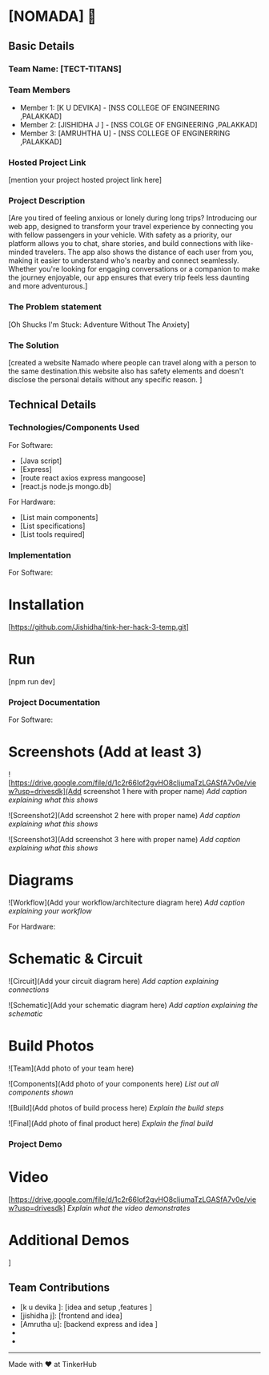 

# [NOMADA] 🎯


## Basic Details
### Team Name: [TECT-TITANS]


### Team Members
- Member 1: [K U DEVIKA] - [NSS COLLEGE OF ENGINEERING ,PALAKKAD]
- Member 2: [JISHIDHA J ] - [NSS COLGE OF ENGINEERING ,PALAKKAD]
- Member 3: [AMRUHTHA U] - [NSS COLLEGE OF ENGINERRING ,PALAKKAD]

### Hosted Project Link
[mention your project hosted project link here]

### Project Description
[Are you tired of feeling anxious or lonely during long trips? Introducing our web app, designed to transform your travel experience by connecting you with fellow passengers in your vehicle. With safety as a priority, our platform allows you to chat, share stories, and build connections with like-minded travelers. The app also shows the distance of each user from you, making it easier to understand who's nearby and connect seamlessly. Whether you're looking for engaging conversations or a companion to make the journey enjoyable, our app ensures that every trip feels less daunting and more adventurous.]

### The Problem statement
[Oh  Shucks I'm Stuck: Adventure  Without The Anxiety]

### The Solution
[created a website Namado where people can travel along with a person to the same destination.this website also has safety elements and doesn't disclose the personal details without any specific reason. ]

## Technical Details

### Technologies/Components Used
For Software:
- [Java script]
- [Express]
- [route
   react
   axios
   express
   mangoose]
- [react.js
   node.js
   mongo.db]

For Hardware:
- [List main components]
- [List specifications]
- [List tools required]

### Implementation
For Software:
# Installation
[https://github.com/Jishidha/tink-her-hack-3-temp.git]

# Run
[npm run dev]

### Project Documentation
For Software:

# Screenshots (Add at least 3)
![https://drive.google.com/file/d/1c2r66Iof2gvHO8cljumaTzLGASfA7v0e/view?usp=drivesdk](Add screenshot 1 here with proper name)
*Add caption explaining what this shows*

![Screenshot2](Add screenshot 2 here with proper name)
*Add caption explaining what this shows*

![Screenshot3](Add screenshot 3 here with proper name)
*Add caption explaining what this shows*

# Diagrams
![Workflow](Add your workflow/architecture diagram here)
*Add caption explaining your workflow*

For Hardware:

# Schematic & Circuit
![Circuit](Add your circuit diagram here)
*Add caption explaining connections*

![Schematic](Add your schematic diagram here)
*Add caption explaining the schematic*

# Build Photos
![Team](Add photo of your team here)


![Components](Add photo of your components here)
*List out all components shown*

![Build](Add photos of build process here)
*Explain the build steps*

![Final](Add photo of final product here)
*Explain the final build*

### Project Demo
# Video
[https://drive.google.com/file/d/1c2r66Iof2gvHO8cljumaTzLGASfA7v0e/view?usp=drivesdk]
*Explain what the video demonstrates*

# Additional Demos
]

## Team Contributions
-  [k u devika ]: [idea and setup ,features ]
- [jishidha j]: [frontend and idea]
- [Amrutha u]: [backend express and idea ]
- 
- 

---
Made with ❤️ at TinkerHub




